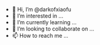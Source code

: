 - 👋 Hi, I’m @darkofxiaofu
- 👀 I’m interested in ...
- 🌱 I’m currently learning ...
- 💞️ I’m looking to collaborate on ...
- 📫 How to reach me ...

<!---
darkofxiaofu/darkofxiaofu is a ✨ special ✨ repository because its `README.md` (this file) appears on your GitHub profile.
You can click the Preview link to take a look at your changes.
--->
